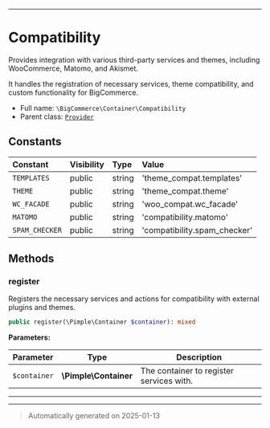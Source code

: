 ***

# Compatibility

Provides integration with various third-party services and themes, including WooCommerce, Matomo, and Akismet.

It handles the registration of necessary services, theme compatibility, and custom functionality for BigCommerce.

* Full name: `\BigCommerce\Container\Compatibility`
* Parent class: [`Provider`](./classes/BigCommerce/Container/Provider.md)


## Constants

| Constant | Visibility | Type | Value |
|:---------|:-----------|:-----|:------|
|`TEMPLATES`|public|string|&#039;theme_compat.templates&#039;|
|`THEME`|public|string|&#039;theme_compat.theme&#039;|
|`WC_FACADE`|public|string|&#039;woo_compat.wc_facade&#039;|
|`MATOMO`|public|string|&#039;compatibility.matomo&#039;|
|`SPAM_CHECKER`|public|string|&#039;compatibility.spam_checker&#039;|


## Methods


### register

Registers the necessary services and actions for compatibility with external plugins and themes.

```php
public register(\Pimple\Container $container): mixed
```








**Parameters:**

| Parameter | Type | Description |
|-----------|------|-------------|
| `$container` | **\Pimple\Container** | The container to register services with. |





***


***
> Automatically generated on 2025-01-13
